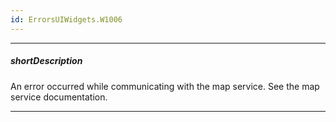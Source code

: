 ```yaml
---
id: ErrorsUIWidgets.W1006
---
```

---
##### shortDescription
An error occurred while communicating with the map service. See the map service documentation.

---

